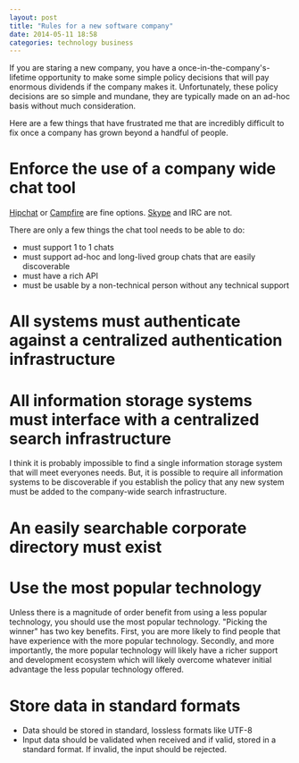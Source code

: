 ```yaml
---
layout: post
title: "Rules for a new software company"
date: 2014-05-11 18:58
categories: technology business
---
```


If you are staring a new company, you have a once-in-the-company's-lifetime opportunity to make some simple policy decisions that will pay enormous dividends if the company makes it. Unfortunately, these policy decisions are so simple and mundane, they are typically made on an ad-hoc basis without much consideration.

Here are a few things that have frustrated me that are incredibly difficult to fix once a company has grown beyond a handful of people.

# Enforce the use of a company wide chat tool

[Hipchat](https://www.hipchat.com/) or [Campfire](https://campfirenow.com/) are fine options. [Skype](http://www.skype.com/) and IRC are not.

There are only a few things the chat tool needs to be able to do:
* must support 1 to 1 chats
* must support ad-hoc and long-lived group chats that are easily discoverable
* must have a rich API
* must be usable by a non-technical person without any technical support

# All systems must authenticate against a centralized authentication infrastructure

# All information storage systems must interface with a centralized search infrastructure

I think it is probably impossible to find a single information storage system that will meet everyones needs. But, it is possible to require all information systems to be discoverable if you establish the policy that any new system must be added to the company-wide search infrastructure.

# An easily searchable corporate directory must exist

# Use the most popular technology

Unless there is a magnitude of order benefit from using a less popular technology, you should use the most popular technology. "Picking the winner" has two key benefits. First, you are more likely to find people that have experience with the more popular technology. Secondly, and more importantly, the more popular technology will likely have a richer support and development ecosystem which will likely overcome whatever initial advantage the less popular technology offered.

# Store data in standard formats

* Data should be stored in standard, lossless formats like UTF-8
* Input data should be validated when received and if valid, stored in a standard format. If invalid, the input should be rejected.
